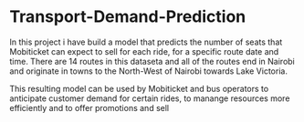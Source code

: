 # Transport-Demand-Prediction
In this project i have build a model that predicts the number of seats that Mobiticket can expect to sell for each ride, for a specific route date and time. There are 14 routes in this dataseta and all of the routes end in Nairobi and originate in towns to the North-West of Nairobi towards Lake Victoria.

This resulting model can be used by Mobiticket and bus operators to anticipate customer demand for certain rides, to manange resources more efficiently and to offer promotions and sell

